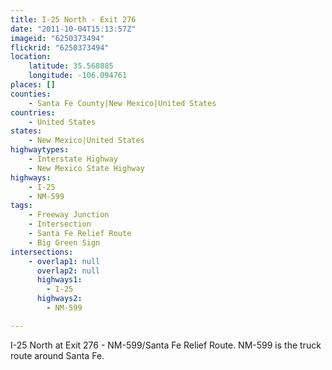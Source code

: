 ```yaml
---
title: I-25 North - Exit 276
date: "2011-10-04T15:13:57Z"
imageid: "6250373494"
flickrid: "6250373494"
location:
    latitude: 35.568885
    longitude: -106.094761
places: []
counties:
    - Santa Fe County|New Mexico|United States
countries:
    - United States
states:
    - New Mexico|United States
highwaytypes:
    - Interstate Highway
    - New Mexico State Highway
highways:
    - I-25
    - NM-599
tags:
    - Freeway Junction
    - Intersection
    - Santa Fe Relief Route
    - Big Green Sign
intersections:
    - overlap1: null
      overlap2: null
      highways1:
        - I-25
      highways2:
        - NM-599

---
```

I-25 North at Exit 276 - NM-599/Santa Fe Relief Route.  NM-599 is the truck route around Santa Fe.